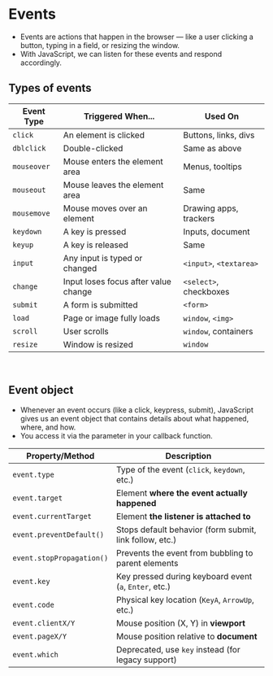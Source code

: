 # Events

- Events are actions that happen in the browser — like a user clicking a button, typing in a field, or resizing the window.
- With JavaScript, we can listen for these events and respond accordingly.

## Types of events

| **Event Type** | **Triggered When...**                | **Used On**             |
| -------------- | ------------------------------------ | ----------------------- |
| `click`        | An element is clicked                | Buttons, links, divs    |
| `dblclick`     | Double-clicked                       | Same as above           |
| `mouseover`    | Mouse enters the element area        | Menus, tooltips         |
| `mouseout`     | Mouse leaves the element area        | Same                    |
| `mousemove`    | Mouse moves over an element          | Drawing apps, trackers  |
| `keydown`      | A key is pressed                     | Inputs, document        |
| `keyup`        | A key is released                    | Same                    |
| `input`        | Any input is typed or changed        | `<input>`, `<textarea>` |
| `change`       | Input loses focus after value change | `<select>`, checkboxes  |
| `submit`       | A form is submitted                  | `<form>`                |
| `load`         | Page or image fully loads            | `window`, `<img>`       |
| `scroll`       | User scrolls                         | `window`, containers    |
| `resize`       | Window is resized                    | `window`                |

<br>

## Event object

- Whenever an event occurs (like a click, keypress, submit), JavaScript gives us an event object that contains details about what happened, where, and how.
- You access it via the parameter in your callback function.

| **Property/Method**       | **Description**                                         |
| ------------------------- | ------------------------------------------------------- |
| `event.type`              | Type of the event (`click`, `keydown`, etc.)            |
| `event.target`            | Element **where the event actually happened**           |
| `event.currentTarget`     | Element **the listener is attached to**                 |
| `event.preventDefault()`  | Stops default behavior (form submit, link follow, etc.) |
| `event.stopPropagation()` | Prevents the event from bubbling to parent elements     |
| `event.key`               | Key pressed during keyboard event (`a`, `Enter`, etc.)  |
| `event.code`              | Physical key location (`KeyA`, `ArrowUp`, etc.)         |
| `event.clientX/Y`         | Mouse position (X, Y) in **viewport**                   |
| `event.pageX/Y`           | Mouse position relative to **document**                 |
| `event.which`             | Deprecated, use `key` instead (for legacy support)      |
